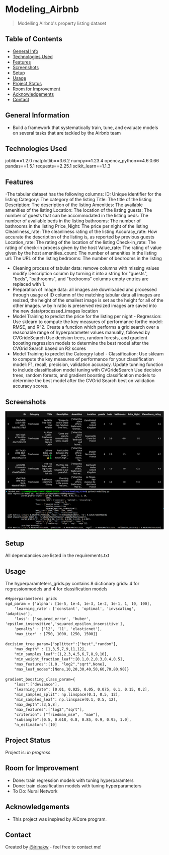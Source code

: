# Modeling_Airbnb
> Modelling Airbnb's property listing dataset 

## Table of Contents
* [General Info](#general-information)
* [Technologies Used](#technologies-used)
* [Features](#features)
* [Screenshots](#screenshots)
* [Setup](#setup)
* [Usage](#usage)
* [Project Status](#project-status)
* [Room for Improvement](#room-for-improvement)
* [Acknowledgements](#acknowledgements)
* [Contact](#contact)
<!-- * [License](#license) -->


## General Information
- Build a framework that systematically train, tune, and evaluate models on several tasks that are tackled by the Airbnb team 


## Technologies Used
joblib==1.2.0
matplotlib==3.6.2
numpy==1.23.4
opencv_python==4.6.0.66
pandas==1.5.1
requests==2.25.1
scikit_learn==1.1.3


## Features
-The tabular dataset has the following columns:
    ID: Unique identifier for the listing
    Category: The category of the listing
    Title: The title of the listing
    Description: The description of the listing
    Amenities: The available amenities of the listing
    Location: The location of the listing
    guests: The number of guests that can be accommodated in the listing
    beds: The number of available beds in the listing
    bathrooms: The number of bathrooms in the listing
    Price_Night: The price per night of the listing
    Cleanliness_rate: The cleanliness rating of the listing
    Accuracy_rate: How accurate the description of the listing is, as reported by previous guests
    Location_rate: The rating of the location of the listing
    Check-in_rate: The rating of check-in process given by the host
    Value_rate: The rating of value given by the host
    amenities_count: The number of amenities in the listing
    url: The URL of the listing
    bedrooms: The number of bedrooms in the listing
- Cleaning process of tabular data:
    remove columns with missing values
    modify Description column by turning it into a string
    for "guests", "beds", "bathrooms", and "bedrooms" columns empty entries are replaced with 1.
- Preparation of image data:
    all images are downloaded and processed through usage of ID column of the matching tabular data
    all images are resized, the height of the smallest image is set as the height for all of the other images.
    w by h ratio is preserved
    resized images are saved into the new data/processed_images location
- Model Training to predict the price for the listing per night - Regression:
    Use sklearn to compute the key measures of performance forthe  model: RMSE, and R^2.
    Create a function which performs a grid search over a reasonable range of hyperparameter values manually, followed by CVGrideSearch
    Use decision trees, random forests, and gradient boosting regression models to determine the best model after the CVGrid Search based on R2 scores
- Model Training to predict the Cateogry label - Classification:
    Use sklearn to compute the key measures of performance for your classification model: F1, recall, precision, validation accuracy.
    Update tunning function to include classification model tuning with CVGrideSearch
    Use decision trees, random forests, and gradient boosting classification models to determine the best model after the CVGrid Search best on validation accuracy scores.

    

## Screenshots
![Listing Data](./img/listing_table.png)
![Best models outcome](./img/best_models.png)


## Setup
All dependancies are listed in the requirements.txt


## Usage
The hyperparamteters_grids.py contains 8 dictionary grids: 4 for regressionmodels and 4 for classification models
```
#Hyperparameteres grids
sgd_param = {'alpha': [1e-5, 1e-4, 1e-3, 1e-2, 1e-1, 1, 10, 100],
    'learning_rate': ['constant', 'optimal', 'invscaling', 'adaptive'],
    'loss': ['squared_error', 'huber', 'epsilon_insensitive','squared_epsilon_insensitive'],
    'penalty' : ['l2', 'l1', 'elasticnet'],
    'max_iter' : [750, 1000, 1250, 1500]}

decision_tree_param={"splitter":["best","random"],
    "max_depth" : [1,3,5,7,9,11,12],
    "min_samples_leaf":[1,2,3,4,5,6,7,8,9,10],
    "min_weight_fraction_leaf":[0.1,0.2,0.3,0.4,0.5],
    "max_features":[1.0, "log2","sqrt",None],
    "max_leaf_nodes":[None,10,20,30,40,50,60,70,80,90]}

gradient_boosting_class_param={
    "loss":["deviance"],
    "learning_rate": [0.01, 0.025, 0.05, 0.075, 0.1, 0.15, 0.2],
    "min_samples_split": np.linspace(0.1, 0.5, 12),
    "min_samples_leaf": np.linspace(0.1, 0.5, 12),
    "max_depth":[3,5,8],
    "max_features":["log2","sqrt"],
    "criterion": ["friedman_mse",  "mae"],
    "subsample":[0.5, 0.618, 0.8, 0.85, 0.9, 0.95, 1.0],
    "n_estimators":[10]

```



## Project Status
Project is: _in progress_ 


## Room for Improvement
- Done: train regression models with tuning hyperparamters
- Done: train classification models with tuning hyperparameters 
- To Do: Nural Network 


## Acknowledgements
- This project was inspired by AiCore program.

## Contact
Created by [@irinakw](irina.k.white@gmail.com) - feel free to contact me!

